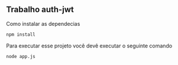 ## Trabalho auth-jwt


Como instalar as dependecias 

```sh
npm install
```

Para executar esse projeto você devê executar o seguinte comando

```
node app.js
```
